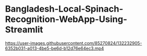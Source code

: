 # Bangladesh-Local-Spinach-Recognition-WebApp-Using-Streamlit

https://user-images.githubusercontent.com/85270824/132232905-6352b031-a013-4be5-be6d-b12d76e64ec3.mp4


